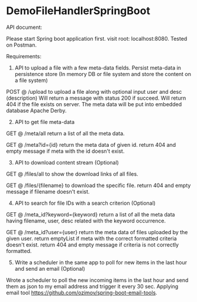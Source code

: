 # DemoFileHandlerSpringBoot

API document: 

Please start Spring boot application first. 
visit root: localhost:8080. 
Tested on Postman. 

Requirements: 
1. API to upload a file with a few meta-data fields. 
   Persist meta-data in persistence store (In memory DB or file system and store the content on a file system)

POST @ /upload to upload a file along with optional input user and desc (description)
Will return a message with status 200 if succeed.
Will return 404 if the file exists on server. 
The meta data will be put into embedded database Apache Derby. 

2. API to get file meta-data

GET @ /meta/all     return a list of all the meta data.

GET @ /meta?id={id} return the meta data of given id. 
return 404 and empty message if meta with the id doesn't exist.

3. API to download content stream (Optional)

GET @ /files/all to show the download links of all files. 

GET @ /files/{filename} to download the specific file. 
return 404 and empty message if filename doesn't exist.

4. API to search for file IDs with a search criterion (Optional)

GET @ /meta_id?keyword={keyword} return a list of all the meta data having filename, user, desc related with the keyword occurrence.

GET @ /meta_id?user={user} return the meta data of files uploaded by the given user. 
return emptyList if meta with the correct formatted criteria doesn't exist.
return 404 and empty message if criteria is not correctly formatted.

5. Write a scheduler in the same app to poll for new items in the last hour and send an email (Optional)

Wrote a scheduler to poll the new incoming items in the last hour and send them as json to my email address and trigger it every 30 sec. 
Applying email tool https://github.com/ozimov/spring-boot-email-tools.

